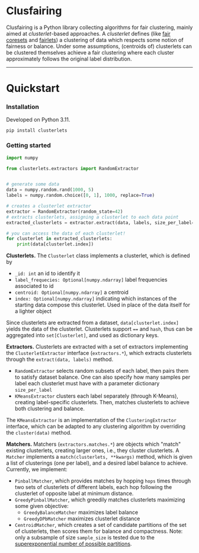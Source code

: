 # Clusfairing

Clusfairing is a Python library collecting algorithms for fair clustering, mainly aimed at *clusterlet*-based
approaches. A *clusterlet* defines (like [fair coresets](http://arxiv.org/abs/1812.10854) and [fairlets](https://proceedings.neurips.cc/paper/2017/hash/978fce5bcc4eccc88ad48ce3914124a2-Abstract.html))
a clustering of data which respects some notion of fairness or balance.
Under some assumptions, (centroids of)
clusterlets can be clustered themselves achieve a fair clustering where each cluster approximately follows the original
label distribution.

---

# Quickstart

### Installation
Developed on Python 3.11.
```shell
pip install clusterlets
```

### Getting started

```python
import numpy

from clusterlets.extractors import RandomExtractor


# generate some data
data = numpy.random.rand(1000, 5)
labels = numpy.random.choice([0, 1], 1000, replace=True)

# creates a clusterlet extractor
extractor = RandomExtractor(random_state=42)
# extracts clusterlets, assigning a clusterlet to each data point
extracted_clusterlets = extractor.extract(data, labels, size_per_label="auto")

# you can access the data of each clusterlet!
for clusterlet in extracted_clusterlets:
    print(data[clusterlet.index])
```

**Clusterlets.** The `Clusterlet` class implements a clusterlet, which is defined by
- `_id: int` an id to identify it
- `label_frequecies: Optional[numpy.ndarray]` label frequencies associated to id
- `centroid: Optional[numpy.ndarray]` a centroid
- `index: Optional[numpy.ndarray]` indicating which instances of the starting data compose this clusterlet. Used in place of the data itself for a lighter object 

Since clusterlets are extracted from a dataset, `data[clusterlet.index]` yields the data of the clusterlet.
Clusterlets support `==` and `hash`, thus can be aggregated into `set[Clusterlet]`, and used as dictionary keys.


**Extractors.** Clusterlets are extracted with a set of extractors implementing the `ClusterletExtractor` interface
(`extractors.*`),
which extracts clusterlets through the `extract(data, labels)` method.
- `RandomExtractor` selects random subsets of each label, then pairs them to satisfy dataset balance. One can also specify how many samples per label each clusterlet must have with a parameter dictionary `size_per_label`
- `KMeansExtractor` clusters each label separately (through K-Means), creating label-specific clusterlets. Then, matches clusterlets to achieve both clustering and balance.

The `KMeansExtractor` is an implementation of the `ClusteringExtractor` interface, which can be adapted to any
clustering algorithm by overriding the `cluster(data)` method.

**Matchers.** Matchers (`extractors.matches.*`) are objects which "match" existing clusterlets, creating larger ones,
i.e., they cluster clusterlets.
A `Matcher` implements a `match(clusterlets, **kwargs)` method, which is given a list of clusterings (one per
label), and a desired label balance to achieve.
Currently, we implement:
- `PinballMatcher`, which provides matches by hopping `hops` times through two sets of clusterlets of different labels, each hop following the clusterlet of opposite label at minimum distance.
- `GreedyPinballMatcher`, which greedily matches clusterlets maximizing some given objective:
  - `GreedyBalanceMatcher` maximizes label balance
  - `GreedyDPbMatcher` maximizes clusterlet distance
- `CentroidMatcher`, which creates a set of candidate partitions of the set of clusterlets, then scores them for balance and compactness. Note: only a subsample of size `sample_size` is tested due to the [superexponential number of possible partitions](https://en.wikipedia.org/wiki/Bell_number).
